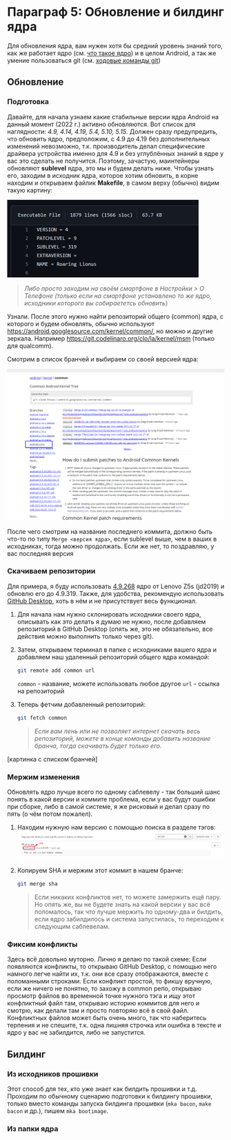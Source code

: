 # Параграф 5: Обновление и билдинг ядра

Для обновления ядра, вам нужен хотя бы средний уровень знаний того, как же работает ядро (см. [что такое ядро](https://github.com/Roker2/BookAboutBuilding/blob/master/%D0%93%D0%BB%D0%B0%D0%B2%D0%B0%203%20%D0%B8%D0%B7%D1%83%D1%87%D0%B5%D0%BD%D0%B8%D0%B5%20%D0%B8%D1%81%D1%85%D0%BE%D0%B4%D0%BD%D0%B8%D0%BA%D0%BE%D0%B2%20%D1%83%D1%81%D1%82%D1%80%D0%BE%D0%B9%D1%81%D1%82%D0%B2%D0%B0/%D0%9F%D0%B0%D1%80%D0%B0%D0%B3%D1%80%D0%B0%D1%84%204%20%D0%A7%D1%82%D0%BE%20%D1%82%D0%B0%D0%BA%D0%BE%D0%B5%20%D1%8F%D0%B4%D1%80%D0%BE.md#%D0%BF%D0%B0%D1%80%D0%B0%D0%B3%D1%80%D0%B0%D1%84-4-%D1%87%D1%82%D0%BE-%D1%82%D0%B0%D0%BA%D0%BE%D0%B5-%D1%8F%D0%B4%D1%80%D0%BE)) и в целом Android, а так же умение пользоваться git (см. [ходовые команды git](https://github.com/Roker2/BookAboutBuilding/blob/master/%D0%93%D0%BB%D0%B0%D0%B2%D0%B0%202%20git%2C%20%D1%81%20%D1%87%D0%B5%D0%BC%20%D0%B5%D0%B3%D0%BE%20%D0%B5%D0%B4%D1%8F%D1%82%20%D0%B8%20%D0%B7%D0%B0%D1%87%D0%B5%D0%BC%20%D0%BE%D0%BD/%D0%9F%D0%B0%D1%80%D0%B0%D0%B3%D1%80%D0%B0%D1%84%202%20%D0%A5%D0%BE%D0%B4%D0%BE%D0%B2%D1%8B%D0%B5%20%D0%BA%D0%BE%D0%BC%D0%B0%D0%BD%D0%B4%D1%8B%20git'%D0%B0.md#%D0%BF%D0%B0%D1%80%D0%B0%D0%B3%D1%80%D0%B0%D1%84-2-%D1%85%D0%BE%D0%B4%D0%BE%D0%B2%D1%8B%D0%B5-%D0%BA%D0%BE%D0%BC%D0%B0%D0%BD%D0%B4%D1%8B-git%D0%B0))

## Обновление



### Подготовка

Давайте, для начала узнаем какие стабильные версии ядра Android на данный момент (2022 г.) активно обновляются. Вот список для наглядности: *4.9, 4.14, 4.19, 5.4, 5.10, 5.15*. Должен сразу предупредить, что обновить ядро, предположим, с 4.9 до 4.19 без дополнительных изменений невозможно, т.к. производитель делал специфические драйвера устройства именно для 4.9 и без углублённых знаний в ядре у вас это сделать не получится. Поэтому, зачастую, маинтейнеры обновляют **sublevel** ядра, это мы и будем делать ниже. Чтобы узнать его, заходим в исходник ядра, которое хотим обновить, в корне находим и открываем файлик **Makefile**, в самом верху (обычно) видим такую картину:

![1](images/1.png)

> *Либо просто заходим на своём смартфоне в Настройки > О Телефоне (только если на смартфоне установлено то же ядро, исходники которого вы собираететсь обновить*)

Узнали. После этого нужно найти репозиторий общего (common) ядра, с которого и будем обновлять, обычно используют https://android.googlesource.com/kernel/common/, но можно и другие зеркала. Например https://git.codelinaro.org/clo/la/kernel/msm (только для qualcomm).

Смотрим в список бранчей и выбираем со своей версией ядра:

![](images/2.png)

После чего смотрим на название последнего коммита, должно быть что-то по типу `Merge <версия ядра>`, если sublevel выше, чем в ваших в исходниках, тогда можно продолжать. Если же нет, то поздравляю, у вас последняя версия



### Скачиваем репозитории

Для примера, я буду использовать [4.9.268](https://github.com/Ultra119/kernel_lenovo_sdm710/tree/eleven) ядро от Lenovo Z5s (jd2019) и обновлю его до 4.9.319. Также, для удобства, рекомендую использовать [GitHub  Desktop](https://github.com/shiftkey/desktop), хоть в нём и не присутствует весь функционал.

1. Для начала нам нужно склонировать исходники своего ядра, описывать как это делать я думаю не нужно, после добавляем репозиторий в GitHub Desktop (опять же, это не обязательно, все действия можно выполнить только через git).

2. Затем, открываем терминал в папке с исходниками вашего ядра и добавляем наш удаленный репозиторий общего ядра командой:
   ```bash
   git remote add common url 
   ```

   `common` - название, можете использовать любое другое
   `url` - ссылка на репозиторий

3. Теперь фетчим добавленный репозиторий:
   ```bash
   git fetch common
   ```
   > *Если вам лень или не позволяет интернет скачать весь репозиторий, можете в конце команды добавить название бранча, тогда скачивать будет только его.*

[картинка с списком бранчей]



### Мержим изменения

Обновлять ядро лучше всего по одному саблевелу - так больший шанс понять в какой версии и коммите проблема, если у вас будут ошибки при сборке, либо в самой системе, я же рисковый и делал сразу по пять (о чём потом пожалел).

1. Находим нужную нам версию с помощью поиска в разделе тэгов:
   ![4](images/4.png)

2. Копируем SHA и мержим этот коммит в нашем бранче:
   ```bash
   git merge sha
   ```
   > Если никаких конфликтов нет, то можете замержить ещё пару. Но опять же, вы не будете знать на какой версии у вас всё поломалось, так что лучше мержить по одному-два и билдить, если ядро забилдилось и система запустилась, то переходим к следующим саблевелам.

### Фиксим конфликты

Здесь всё довольно муторно. Лично я делаю по такой схеме: Если появляются конфликты, то открываю GitHub Desktop, с помощью него намного легче найти их, т.к. они все сразу отображаются, вместе с поломанными строками. Если конфликт простой, то фикшу вручную, если же ничего не понятно, то захожу в common репо, открываю просмотр файлов во временной точке нужного тэга и ищу этот конфликтный файл там, открываю историю коммитов для него и смотрю, как делали там и просто повторяю всё в свой файл. Конфликтных файлов может быть очень много, так что наберитесь терпения и не спешите, т.к. одна лишняя строчка или ошибка в тексте и ядро у вас не забилдится, либо не запустится.

## Билдинг



### Из исходников прошивки 

Этот способ для тех, кто уже знает как билдить прошивки и т.д. Проходим по обычному сценарию подготовки к билдингу прошивки, только вместо команды запуска билдинга прошивки (`mka bacon`, `make bacon` и др.), пишем `mka bootimage`.

### Из папки ядра